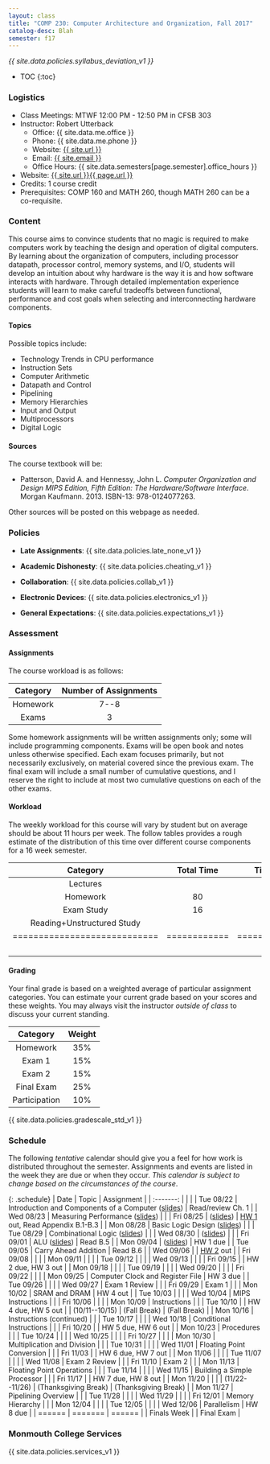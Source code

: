 ```yaml
---
layout: class
title: "COMP 230: Computer Architecture and Organization, Fall 2017"
catalog-desc: Blah
semester: f17
---
```


*{{ site.data.policies.syllabus_deviation_v1 }}*

* TOC
{:toc}

### Logistics

* Class Meetings: MTWF 12:00 PM - 12:50 PM in CFSB 303
* Instructor: Robert Utterback
  * Office: {{ site.data.me.office }}
  * Phone: {{ site.data.me.phone }}
  * Website: <a href="{{ site.url }}">{{ site.url }}</a>
  * Email: <a href="mailto:{{ site.email }}">{{ site.email }}</a>
  * Office Hours: {{ site.data.semesters[page.semester].office_hours }}
* Website: <a href="{{ site.url }}{{ page.url }}">{{ site.url }}{{ page.url }}</a>
* Credits: 1 course credit
* Prerequisites: COMP 160 and MATH 260, though MATH 260 can be a co-requisite.

### Content

This course aims to convince students that no magic is required to
make computers work by teaching the design and operation of digital
computers. By learning about the organization of computers, including
processor datapath, processor control, memory systems, and I/O,
students will develop an intuition about why hardware is the way it is
and how software interacts with hardware. Through detailed
implementation experience students will learn to make careful
tradeoffs between functional, performance and cost goals when
selecting and interconnecting hardware components.

#### Topics

Possible topics include:

* Technology Trends in CPU performance
* Instruction Sets
* Computer Arithmetic
* Datapath and Control
* Pipelining
* Memory Hierarchies
* Input and Output
* Multiprocessors
* Digital Logic

#### Sources

The course textbook will be:

* Patterson, David A. and Hennessy, John L. *Computer Organization and
Design MIPS Edition, Fifth Edition: The Hardware/Software
Interface*. Morgan Kaufmann. 2013. ISBN-13: 978-0124077263.

Other sources will be posted on this webpage as needed.

### Policies

* **Late Assignments**: {{ site.data.policies.late_none_v1 }}

* **Academic Dishonesty**: {{ site.data.policies.cheating_v1 }}

* **Collaboration**: {{ site.data.policies.collab_v1 }}

* **Electronic Devices**: {{ site.data.policies.electronics_v1 }}

* **General Expectations**: {{ site.data.policies.expectations_v1 }}

### Assessment

#### Assignments

The course workload is as follows:

| Category | Number of Assignments |
| :-----:  |             :-------: |
| Homework |                  7--8 |
| Exams    |                     3 |

Some homework assignments will be written assignments only; some will
include programming components. Exams will be open book and notes
unless otherwise specified. Each exam focuses primarily, but not
necessarily exclusively, on material covered since the previous
exam. The final exam will include a small number of cumulative
questions, and I reserve the right to include at most two cumulative
questions on each of the other exams.

#### Workload

The weekly workload for this course will vary by student but on
average should be about 11 hours per week. The follow tables provides
a rough estimate of the distribution of this time over different
course components for a 16 week semester.

| Category                     | Total Time   |     Time/week (hours) |
| :-----:                      | :-------:    |   :-----------------: |
| Lectures                     |              |                     3 |
| Homework                     | 80           |                     5 |
| Exam Study                   | 16           |                     1 |
| Reading+Unstructured Study   |              |                     2 |
| ============================ | ============ | ===================== |
|                              |              |                    11 |

#### Grading

Your final grade is based on a weighted average of particular
assignment categories. You can estimate your current grade based on
your scores and these weights. You may always visit the instructor
*outside of class* to discuss your current standing.

| Category      |    Weight |
| :-----:       | :-------: |
| Homework      |       35% |
| Exam 1        |       15% |
| Exam 2        |       15% |
| Final Exam    |       25% |
| Participation |       10% |

{{ site.data.policies.gradescale_std_v1 }}

### Schedule
The following *tentative* calendar should give you a feel for how work is
distributed throughout the semester. Assignments and events are listed
in the week they are due or when they occur. *This calendar is subject
to change based on the circumstances of the course*.

{: .schedule}
| Date           | Topic                                                            | Assignment                                   |
| :-------:      |                                                                  |                                              |
| Tue 08/22      | Introduction and Components of a Computer ([slides](./L01.pptx)) | Read/review Ch. 1                            |
| Wed 08/23      | Measuring Performance ([slides](./L02.pptx))                     |                                              |
| Fri 08/25      | ([slides](./L03.pptx))                                           | [HW 1](./hw1.pdf) out, Read Appendix B.1-B.3 |
| Mon 08/28      | Basic Logic Design ([slides](./L04.pptx))                        |                                              |
| Tue 08/29      | Combinational Logic ([slides](L05.pptx))                         |                                              |
| Wed 08/30      | ([slides](L06.pptx))                                             |                                              |
| Fri 09/01      | ALU ([slides](L07.pptx))                                         | Read B.5                                     |
| Mon 09/04      | ([slides](L08.pptx))                                             | HW 1 due                                     |
| Tue 09/05      | Carry Ahead Addition                                             | Read B.6                                             |
| Wed 09/06      |                                                                  | [HW 2](./hw2.pdf) out                        |
| Fri 09/08      |                                                                  |                                              |
| Mon 09/11      |                                                                  |                                              |
| Tue 09/12      |                                                                  |                                              |
| Wed 09/13      |                                                                  |                                              |
| Fri 09/15      |                                                                  | HW 2 due, HW 3 out                           |
| Mon 09/18      |                                                                  |                                              |
| Tue 09/19      |                                                                  |                                              |
| Wed 09/20      |                                                                  |                                              |
| Fri 09/22      |                                                                  |                                              |
| Mon 09/25      | Computer Clock and Register File                                 | HW 3 due                                     |
| Tue 09/26      |                                                                  |                                              |
| Wed 09/27      | Exam 1  Review                                                   |                                              |
| Fri 09/29      | Exam 1                                                           |                                              |
| Mon 10/02      | SRAM and DRAM                                                    | HW 4 out                                     |
| Tue 10/03      |                                                                  |                                              |
| Wed 10/04      | MIPS Instructions                                                |                                              |
| Fri 10/06      |                                                                  |                                              |
| Mon 10/09      | Instructions                                                     |                                              |
| Tue 10/10      |                                                                  | HW 4 due, HW 5 out                           |
| (10/11--10/15) | (Fall Break)                                                     | (Fall Break)                                 |
| Mon 10/16      | Instructions (continued)                                         |                                              |
| Tue 10/17      |                                                                  |                                              |
| Wed 10/18      | Conditional Instructions                                         |                                              |
| Fri 10/20      |                                                                  | HW 5 due, HW 6 out                           |
| Mon 10/23      | Procedures                                                       |                                              |
| Tue 10/24      |                                                                  |                                              |
| Wed 10/25      |                                                                  |                                              |
| Fri 10/27      |                                                                  |                                              |
| Mon 10/30      | Multiplication and Division                                      |                                              |
| Tue 10/31      |                                                                  |                                              |
| Wed 11/01      | Floating Point Conversion                                        |                                              |
| Fri 11/03      |                                                                  | HW 6 due, HW 7 out                           |
| Mon 11/06      |                                                                  |                                              |
| Tue 11/07      |                                                                  |                                              |
| Wed 11/08      | Exam 2 Review                                                    |                                              |
| Fri 11/10      | Exam 2                                                           |                                              |
| Mon 11/13      | Floating Point Operations                                        |                                              |
| Tue 11/14      |                                                                  |                                              |
| Wed 11/15      | Building a Simple Processor                                      |                                              |
| Fri 11/17      |                                                                  | HW 7 due, HW 8 out                           |
| Mon 11/20      |                                                                  |                                              |
| (11/22--11/26) | (Thanksgiving Break)                                             | (Thanksgiving Break)                         |
| Mon 11/27      | Pipelining Overview                                              |                                              |
| Tue 11/28      |                                                                  |                                              |
| Wed 11/29      |                                                                  |                                              |
| Fri 12/01      | Memory Hierarchy                                                 |                                              |
| Mon 12/04      |                                                                  |                                              |
| Tue 12/05      |                                                                  |                                              |
| Wed 12/06      | Parallelism                                                      | HW 8 due                                     |
| ======         | =======                                                          | ======                                       |
| Finals Week    |                                                                  | Final Exam                                   |

### Monmouth College Services

{{ site.data.policies.services_v1 }}
